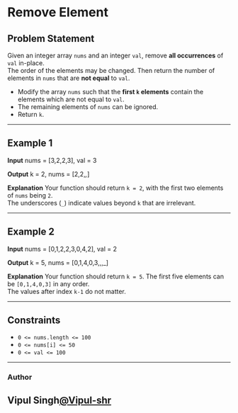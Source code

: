 # Remove Element

## Problem Statement
Given an integer array `nums` and an integer `val`, remove **all occurrences** of `val` in-place.  
The order of the elements may be changed. Then return the number of elements in `nums` that are **not equal** to `val`.

- Modify the array `nums` such that the **first `k` elements** contain the elements which are not equal to `val`.
- The remaining elements of `nums` can be ignored.
- Return `k`.

---

## Example 1
**Input**
nums = [3,2,2,3], val = 3


**Output**
k = 2, nums = [2,2,_,_]


**Explanation**
Your function should return `k = 2`, with the first two elements of `nums` being `2`.  
The underscores (`_`) indicate values beyond `k` that are irrelevant.

---

## Example 2
**Input**
nums = [0,1,2,2,3,0,4,2], val = 2


**Output**
k = 5, nums = [0,1,4,0,3,,,_]

**Explanation**
Your function should return `k = 5`. The first five elements can be `[0,1,4,0,3]` in any order.  
The values after index `k-1` do not matter.

---

## Constraints
- `0 <= nums.length <= 100`
- `0 <= nums[i] <= 50`
- `0 <= val <= 100`

---
 ### Author 
 Vipul Singh[@Vipul-shr](https://github.com/Vipul-shr)
---
